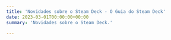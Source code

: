 ```yaml
---
title: 'Novidades sobre o Steam Deck - O Guia do Steam Deck'
date: 2023-03-01T00:00:00+00:00
summary: 'Novidades sobre o Steam Deck.'

---
```


